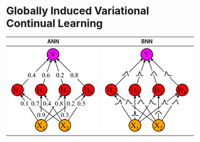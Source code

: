 # Globally Induced Variational Continual Learning

|ANN|BNN|
|:-:|:-:|
|![](plots/ann.png)|![](plots/bnn.png)|
